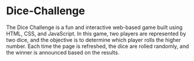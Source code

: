 # Dice-Challenge
The Dice Challenge is a fun and interactive web-based game built using HTML, CSS, and JavaScript. In this game, two players are represented by two dice, and the objective is to determine which player rolls the higher number. Each time the page is refreshed, the dice are rolled randomly, and the winner is announced based on the results.
